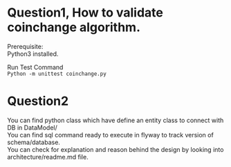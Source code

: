 # Question1, How to validate coinchange algorithm.

Prerequisite: \
  Python3 installed. 

Run Test Command \
`Python -m unittest coinchange.py` 


# Question2
You can find python class which have define an entity class to connect with DB in DataModel/ \
You can find sql command ready to execute in flyway to track version of schema/database. \
You can check for explanation and reason behind the design by looking into architecture/readme.md  file.
